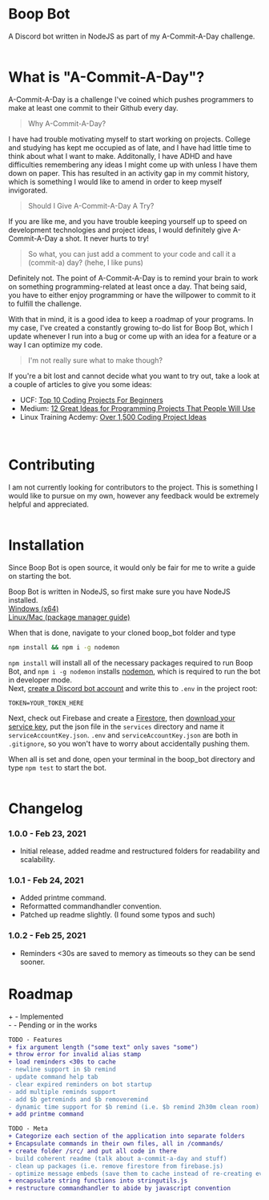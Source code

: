 # Boop Bot
A Discord bot written in NodeJS as part of my A-Commit-A-Day challenge.\
<br/>

# What is "A-Commit-A-Day"?
A-Commit-A-Day is a challenge I've coined which pushes programmers
to make at least one commit to their Github every day.

>Why A-Commit-A-Day?

I have had trouble motivating myself to start working on projects.
College and studying has kept me occupied as of late, and I have
had little time to think about what I want to make. Additonally,
I have ADHD and have difficulties remembering any ideas I might
come up with unless I have them down on paper. This has resulted
in an activity gap in my commit history, which is something I would
like to amend in order to keep myself invigorated.

>Should I Give A-Commit-A-Day A Try?

If you are like me, and you have trouble keeping yourself up to
speed on development technologies and project ideas, I would
definitely give A-Commit-A-Day a shot. It never hurts to try!

>So what, you can just add a comment to your code and call it a (commit-a) day? (hehe, I like puns)

Definitely not. The point of A-Commit-A-Day is to remind your brain to work on something programming-related at least once a day. That being said, you have
to either enjoy programming or have the willpower to commit to it to fulfill
the challenge.

With that in mind, it is a good idea to keep a roadmap of your programs. In my
case, I've created a constantly growing to-do list for Boop Bot, which I update
whenever I run into a bug or come up with an idea for a feature or a way I can
optimize my code.

>I'm not really sure what to make though?

If you're a bit lost and cannot decide what you want to try out, take a look
at a couple of articles to give you some ideas:
- UCF: [Top 10 Coding Projects For Beginners](https://bootcamp.ce.ucf.edu/blog/top-10-coding-projects-for-beginners/)
- Medium: [12 Great Ideas for Programming Projects That People Will Use](https://betterprogramming.pub/12-ideas-for-programming-projects-too-dangerous-not-to-build-514e3212ab77) 
- Linux Training Acdemy: [Over 1,500 Coding Project Ideas](https://www.linuxtrainingacademy.com/projects/)

<br/>

# Contributing
I am not currently looking for contributors to the project. This is something
I would like to pursue on my own, however any feedback would be extremely
helpful and appreciated.\
<br/>

# Installation
Since Boop Bot is open source, it would only be fair for me to write a guide
on starting the bot.

Boop Bot is written in NodeJS, so first make sure you have NodeJS installed.\
[Windows (x64)](https://nodejs.org/dist/v14.16.0/node-v14.16.0-x64.msi)\
[Linux/Mac (package manager guide)](https://nodejs.org/en/download/package-manager/)

When that is done, navigate to your cloned boop_bot folder and type
```cmd
npm install && npm i -g nodemon
```
`npm install` will install all of the necessary packages required
to run Boop Bot, and `npm i -g nodemon` installs 
[nodemon](https://www.npmjs.com/package/nodemon), which is required
to run the bot in developer mode.\
Next, [create a Discord bot account](https://discord.com/developers/applications) and write this to `.env` in the project root:
```
TOKEN=YOUR_TOKEN_HERE
```
Next, check out Firebase and create a [Firestore]('https://firebase.google.com/docs/firestore/quickstart'), then [download your service key](https://firebase.google.com/docs/admin/setup), put the json file in the `services` directory and name it `serviceAccountKey.json`. `.env` and `serviceAccountKey.json` are both
in `.gitignore`, so you won't have to worry about accidentally pushing them.

When all is set and done, open your terminal in the boop_bot directory and
type `npm test` to start the bot.\
<br/>

# Changelog
### 1.0.0 - Feb 23, 2021
- Initial release, added readme and restructured folders for readability
and scalability.
### 1.0.1 - Feb 24, 2021
- Added printme command.
- Reformatted commandhandler convention.
- Patched up readme slightly. (I found some typos and such)
### 1.0.2 - Feb 25, 2021
- Reminders <30s are saved to memory as timeouts so they can be
send sooner.

# Roadmap
\+ - Implemented\
\- - Pending or in the works
```diff
TODO - Features
+ fix argument length ("some text" only saves "some")
+ throw error for invalid alias stamp
+ load reminders <30s to cache
- newline support in $b remind
- update command help tab
- clear expired reminders on bot startup
- add multiple reminds support
- add $b getreminds and $b removeremind
- dynamic time support for $b remind (i.e. $b remind 2h30m clean room)
+ add printme command
```

```diff
TODO - Meta
+ Categorize each section of the application into separate folders
+ Encapsulate commands in their own files, all in /commands/
+ create folder /src/ and put all code in there
- build coherent readme (talk about a-commit-a-day and stuff)
- clean up packages (i.e. remove firestore from firebase.js)
- optimize message embeds (save them to cache instead of re-creating every time a command is run)
+ encapsulate string functions into stringutils.js
+ restructure commandhandler to abide by javascript convention
```